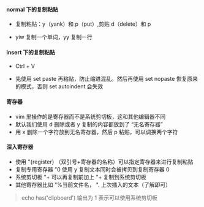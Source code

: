 #### normal 下的复制粘贴

- 复制粘贴：y（yank）和 p（put）,剪贴 d（delete）和  p

- yiw 复制一个单词，yy 复制一行

#### insert 下的复制粘贴

- Ctrl + V

- 先使用 set paste 再粘贴，防止缩进混乱。然后再使用 set nopaste 恢复原来的模式，否则 set autoindent 会失效

#### 寄存器

- vim 里操作的是寄存器而不是系统剪切板，这和其他编辑器不同
- 默认我们使用 d 删除或者 y 复制的内容都放到了 “无名寄存器”
- 用 x 删除一个字符放到无名寄存器，然后 p 粘贴，可以调换两个字符

#### 深入寄存器

- 使用 "{register} （双引号+寄存器的名称）可以指定寄存器来进行复制粘贴
- 复制专用寄存器  "0 使用 y 复制文本同时会被拷贝到复制寄存器 0
- 系统剪切板 "+ 可以再复制前加上 "+ 复制到系统剪切板
- 其他寄存器比如 "%当前文件名， ". 上次插入的文本（了解即可）

> echo has('clipboard') 输出为 1 表示可以使用系统剪切板